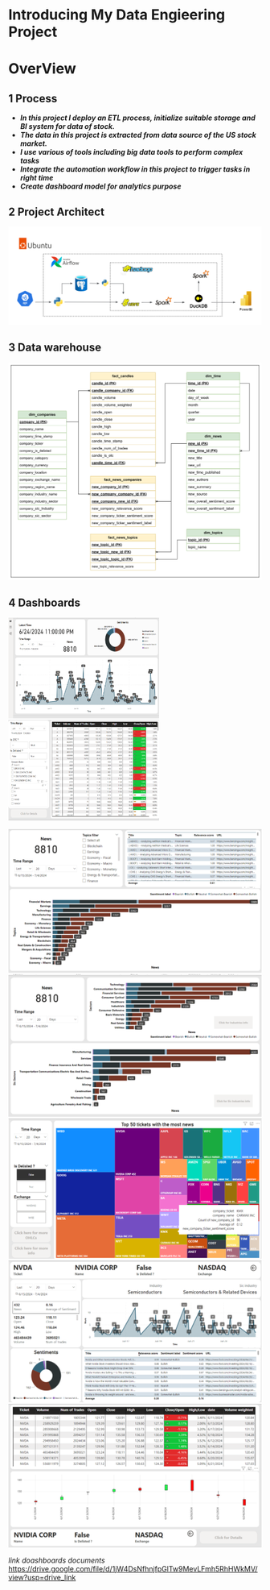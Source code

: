 <h1>Introducing My Data Engieering Project</h1>

<h1>OverView</h1>

## 1 Process

- **_In this project I deploy an ETL process, initialize suitable storage and BI system for data of stock._** 
- **_The data in this project is extracted from data source of the US stock market._**
- **_I use various of tools including big data tools to perform complex tasks_**
- **_Integrate the automation workflow in this project to trigger tasks in right time_**
- **_Create dashboard model for analytics purpose_**


## 2 Project Architect

<img src="img\Project Architect.png" alt="Architect">  


## 3 Data warehouse

 <img src="img\Galaxy Schema.png" alt="Schema">

## 4 Dashboards
 <img src="dashboards\dashboard1.png" alt="Schema"  width="300" height="200"> <img src="dashboards\dashboard2.png" alt="Schema" width="300" height="200">

 

 <img src="dashboards\dashboard3.png" alt="Schema">

 <img src="dashboards\dashboard4.png" alt="Schema">

 <img src="dashboards\dashboard5.png" alt="Schema">

 <img src="dashboards\dashboard6.png" alt="Schema">

 <img src="dashboards\dashboard7.png" alt="Schema">

 _link doashboards documents_
https://drive.google.com/file/d/1jW4DsNfhnjfpGlTw9MevLFmh5RhHWkMV/view?usp=drive_link




